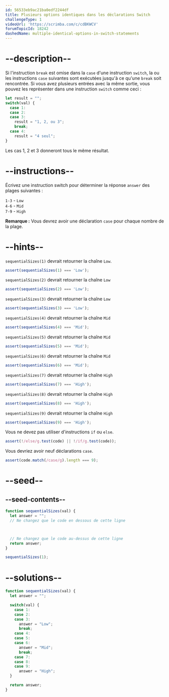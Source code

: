 ```yaml
---
id: 56533eb9ac21ba0edf2244df
title: Plusieurs options identiques dans les déclarations Switch
challengeType: 1
videoUrl: 'https://scrimba.com/c/cdBKWCV'
forumTopicId: 18242
dashedName: multiple-identical-options-in-switch-statements
---
```


# --description--

Si l'instruction `break` est omise dans la `case` d'une instruction `switch`, la ou les instructions `case` suivantes sont exécutées jusqu'à ce qu'une `break` soit rencontrée. Si vous avez plusieurs entrées avec la même sortie, vous pouvez les représenter dans une instruction `switch` comme ceci :

```js
let result = "";
switch(val) {
  case 1:
  case 2:
  case 3:
    result = "1, 2, ou 3";
    break;
  case 4:
    result = "4 seul";
}
```

Les cas 1, 2 et 3 donneront tous le même résultat.

# --instructions--

Écrivez une instruction switch pour déterminer la réponse `answer` des plages suivantes :

`1-3` - `Low`  
`4-6` - `Mid`  
`7-9` - `High`

**Remarque :** Vous devrez avoir une déclaration `case` pour chaque nombre de la plage.

# --hints--

`sequentialSizes(1)` devrait retourner la chaîne `Low`.

```js
assert(sequentialSizes(1) === 'Low');
```

`sequentialSizes(2)` devrait retourner la chaîne `Low`

```js
assert(sequentialSizes(2) === 'Low');
```

`sequentialSizes(3)` devrait retourner la chaîne `Low`

```js
assert(sequentialSizes(3) === 'Low');
```

`sequentialSizes(4)` devrait retourner la chaîne `Mid`

```js
assert(sequentialSizes(4) === 'Mid');
```

`sequentialSizes(5)` devrait retourner la chaîne `Mid`

```js
assert(sequentialSizes(5) === 'Mid');
```

`sequentialSizes(6)` devrait retourner la chaîne `Mid`

```js
assert(sequentialSizes(6) === 'Mid');
```

`sequentialSizes(7)` devrait retourner la chaîne `High`

```js
assert(sequentialSizes(7) === 'High');
```

`sequentialSizes(8)` devrait retourner la chaîne `High`

```js
assert(sequentialSizes(8) === 'High');
```

`sequentialSizes(9)` devrait retourner la chaîne `High`

```js
assert(sequentialSizes(9) === 'High');
```

Vous ne devez pas utiliser d'instructions `if` ou `else`.

```js
assert(!/else/g.test(code) || !/if/g.test(code));
```

Vous devriez avoir neuf déclarations `case`.

```js
assert(code.match(/case/g).length === 9);
```

# --seed--

## --seed-contents--

```js
function sequentialSizes(val) {
  let answer = "";
  // Ne changez que le code en dessous de cette ligne



  // Ne changez que le code au-dessus de cette ligne
  return answer;
}

sequentialSizes(1);
```

# --solutions--

```js
function sequentialSizes(val) {
  let answer = "";

  switch(val) {
    case 1:
    case 2:
    case 3:
      answer = "Low";
      break;
    case 4:
    case 5:
    case 6:
      answer = "Mid";
      break;
    case 7:
    case 8:
    case 9:
      answer = "High";
  }

  return answer;
}
```
